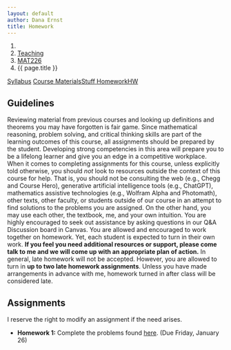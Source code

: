 ```yaml
---
layout: default
author: Dana Ernst
title: Homework
---
```


<ol class="breadcrumb">
  <li><a href="/"><i class="fa fa-home"></i></a></li>
  <li><a href="/teaching/">Teaching</a></li>
  <li><a href="/teaching/mat226s24">MAT226</a></li>
  <li class="active">{{ page.title }}</li>
</ol>

<div class="row">
<div class="col-xs-12">
<div class="btn-group btn-group-justified">
<a class="btn btn-default btn-success" href="{{site.baseurl}}/teaching/mat226s24/syllabus/">Syllabus</a>
<a class="btn btn-default btn-primary" href="{{site.baseurl}}/teaching/mat226s24/materials/">
<span class="hidden-xs">Course Materials</span><span class="visible-xs">Stuff</span>
</a>
<a class="btn btn-default btn-warning" href="{{site.baseurl}}/teaching/mat226s24/homework/">
<span class="hidden-xs">Homework</span><span class="visible-xs">HW</span>
</a>
</div>
</div>
</div>

## Guidelines ##
Reviewing material from previous courses and looking up definitions and theorems you may have forgotten is fair game. Since mathematical reasoning, problem solving, and critical thinking skills are part of the learning outcomes of this course, all assignments should be prepared by the student. Developing strong competencies in this area will prepare you to be a lifelong learner and give you an edge in a competitive workplace. When it comes to completing assignments for this course, unless explicitly told otherwise, you should *not* look to resources outside the context of this course for help.  That is, you should not be consulting the web (e.g., Chegg and Course Hero), generative artificial intelligence tools (e.g., ChatGPT), mathematics assistive technologies (e.g., Wolfram Alpha and Photomath), other texts, other faculty, or students outside of our course in an attempt to find solutions to the problems you are assigned.  On the other hand, you may use each other, the textbook, me, and your own intuition. You are highly encouraged to seek out assistance by asking questions in our Q&A Discussion board in Canvas. You are allowed and encouraged to work together on homework. Yet, each student is expected to turn in their own work.  **If you feel you need additional resources or support, please come talk to me and we will come up with an appropriate plan of action.**
In general, late homework will not be accepted. However, you are allowed to turn in **up to two late homework assignments**. Unless you have made arrangements in advance with me, homework turned in after class will be considered late.

## Assignments ##
I reserve the right to modify an assignment if the need arises.  

- **Homework 1:** Complete the problems found [here]({{site.baseurl}}/teaching/mat226s24/226HW1.pdf). (Due Friday, January 26)
